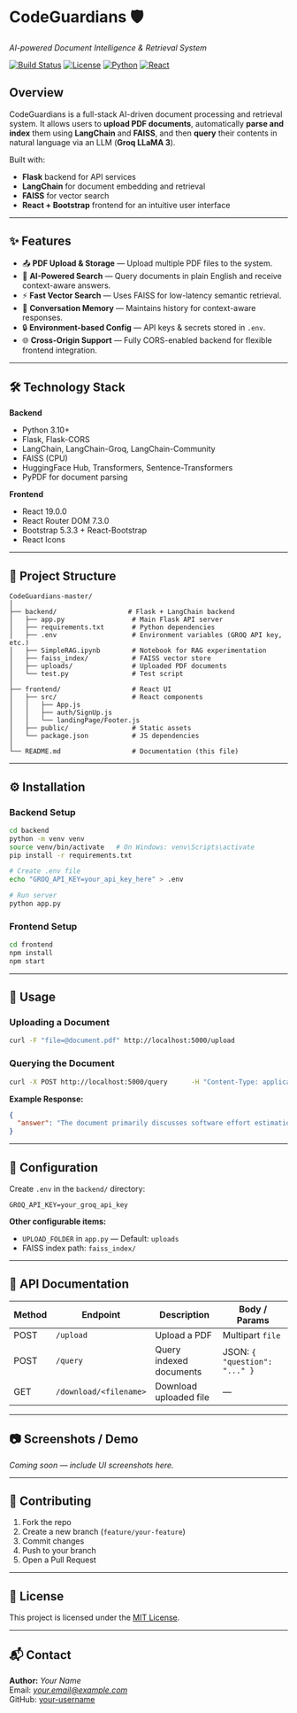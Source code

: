 # CodeGuardians 🛡️
*AI-powered Document Intelligence & Retrieval System*

[![Build Status](https://img.shields.io/badge/build-passing-brightgreen)]()
[![License](https://img.shields.io/badge/license-MIT-blue.svg)]()
[![Python](https://img.shields.io/badge/python-3.10+-blue)]()
[![React](https://img.shields.io/badge/react-19.0.0-blue)]()

## Overview
CodeGuardians is a full-stack AI-driven document processing and retrieval system.
It allows users to **upload PDF documents**, automatically **parse and index** them using **LangChain** and **FAISS**, and then **query** their contents in natural language via an LLM (**Groq LLaMA 3**).

Built with:
- **Flask** backend for API services
- **LangChain** for document embedding and retrieval
- **FAISS** for vector search
- **React + Bootstrap** frontend for an intuitive user interface

---

## ✨ Features
- 📤 **PDF Upload & Storage** — Upload multiple PDF files to the system.
- 🧠 **AI-Powered Search** — Query documents in plain English and receive context-aware answers.
- ⚡ **Fast Vector Search** — Uses FAISS for low-latency semantic retrieval.
- 🔄 **Conversation Memory** — Maintains history for context-aware responses.
- 🔒 **Environment-based Config** — API keys & secrets stored in `.env`.
- 🌐 **Cross-Origin Support** — Fully CORS-enabled backend for flexible frontend integration.

---

## 🛠 Technology Stack

**Backend**
- Python 3.10+
- Flask, Flask-CORS
- LangChain, LangChain-Groq, LangChain-Community
- FAISS (CPU)
- HuggingFace Hub, Transformers, Sentence-Transformers
- PyPDF for document parsing

**Frontend**
- React 19.0.0
- React Router DOM 7.3.0
- Bootstrap 5.3.3 + React-Bootstrap
- React Icons

---

## 📂 Project Structure
```plaintext
CodeGuardians-master/
│
├── backend/                  # Flask + LangChain backend
│   ├── app.py                 # Main Flask API server
│   ├── requirements.txt       # Python dependencies
│   ├── .env                   # Environment variables (GROQ API key, etc.)
│   ├── SimpleRAG.ipynb        # Notebook for RAG experimentation
│   ├── faiss_index/           # FAISS vector store
│   ├── uploads/               # Uploaded PDF documents
│   └── test.py                # Test script
│
├── frontend/                  # React UI
│   ├── src/                   # React components
│   │   ├── App.js
│   │   ├── auth/SignUp.js
│   │   └── landingPage/Footer.js
│   ├── public/                # Static assets
│   └── package.json           # JS dependencies
│
└── README.md                  # Documentation (this file)
```

---

## ⚙️ Installation

### Backend Setup
```bash
cd backend
python -m venv venv
source venv/bin/activate   # On Windows: venv\Scripts\activate
pip install -r requirements.txt

# Create .env file
echo "GROQ_API_KEY=your_api_key_here" > .env

# Run server
python app.py
```

### Frontend Setup
```bash
cd frontend
npm install
npm start
```

---

## 🚀 Usage

### Uploading a Document
```bash
curl -F "file=@document.pdf" http://localhost:5000/upload
```

### Querying the Document
```bash
curl -X POST http://localhost:5000/query      -H "Content-Type: application/json"      -d '{"question": "What is the main topic of the document?"}'
```

**Example Response:**
```json
{
  "answer": "The document primarily discusses software effort estimation techniques..."
}
```

---

## 🔧 Configuration
Create `.env` in the `backend/` directory:
```env
GROQ_API_KEY=your_groq_api_key
```

**Other configurable items:**
- `UPLOAD_FOLDER` in `app.py` — Default: `uploads`
- FAISS index path: `faiss_index/`

---

## 📡 API Documentation

| Method | Endpoint       | Description                  | Body / Params |
|--------|---------------|------------------------------|---------------|
| POST   | `/upload`     | Upload a PDF                  | Multipart `file` |
| POST   | `/query`      | Query indexed documents       | JSON: `{ "question": "..." }` |
| GET    | `/download/<filename>` | Download uploaded file | — |

---

## 📷 Screenshots / Demo
*Coming soon — include UI screenshots here.*

---

## 🤝 Contributing
1. Fork the repo
2. Create a new branch (`feature/your-feature`)
3. Commit changes
4. Push to your branch
5. Open a Pull Request

---

## 📜 License
This project is licensed under the [MIT License](LICENSE).

---

## 📬 Contact
**Author:** *Your Name*  
Email: *your.email@example.com*  
GitHub: [your-username](https://github.com/your-username)
